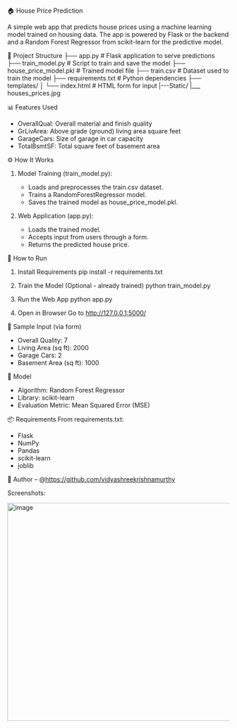 🏠 House Price Prediction


A simple web app that predicts house prices using a machine learning model trained on housing data. 
The app is powered by Flask or the backend and a Random Forest Regressor from scikit-learn for the predictive model.




📂 Project Structure
├── app.py                  # Flask application to serve predictions
├── train_model.py          # Script to train and save the model
├── house_price_model.pkl   # Trained model file
├── train.csv               # Dataset used to train the model
├── requirements.txt        # Python dependencies
├── templates/
│   └── index.html          # HTML form for input 
|---Static/
    |___ houses_prices.jpg




📊 Features Used
* OverallQual: Overall material and finish quality
* GrLivArea: Above grade (ground) living area square feet
* GarageCars: Size of garage in car capacity
* TotalBsmtSF: Total square feet of basement area
  



⚙️ How It Works
1. Model Training (train_model.py):
    * Loads and preprocesses the train.csv dataset.
    * Trains a RandomForestRegressor model.
    * Saves the trained model as house_price_model.pkl.

2. Web Application (app.py):

    * Loads the trained model.
    * Accepts input from users through a form.
    * Returns the predicted house price.
      



🚀 How to Run
1. Install Requirements
pip install -r requirements.txt

2. Train the Model (Optional - already trained)
python train_model.py

3. Run the Web App
python app.py

4. Open in Browser
Go to http://127.0.0.1:5000/




🧪 Sample Input (via form)
* Overall Quality: 7
* Living Area (sq ft): 2000
* Garage Cars: 2
* Basement Area (sq ft): 1000




🧠 Model
* Algorithm: Random Forest Regressor
* Library: scikit-learn
* Evaluation Metric: Mean Squared Error (MSE)




📦 Requirements
From requirements.txt:
* Flask
* NumPy
* Pandas
* scikit-learn
* joblib




👤 Author – @https://github.com/vidyashreekrishnamurthy



Screenshots:


<img width="953" height="494" alt="image" src="https://github.com/user-attachments/assets/6fd762ea-6ee0-4bcf-a371-7067139c5b02" />





